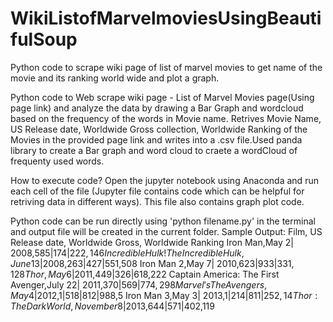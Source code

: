 # WikiListofMarvelmoviesUsingBeautifulSoup
Python code to scrape wiki page of list of marvel movies to get name of the movie and its ranking world wide and plot a graph.

Python code to Web scrape wiki page - List of Marvel Movies page(Using page link) and analyze the data by drawing a Bar Graph and wordcloud based on the frequency of the words in Movie name. Retrives Movie Name, US Release date,  Worldwide Gross collection,  Worldwide Ranking of the Movies in the provided page link and writes into a .csv file.Used panda library to create a Bar graph and word cloud to craete a wordCloud of frequenty used words.

How to execute code? Open the jupyter notebook using Anaconda and run each cell of the file (Jupyter file contains code which can be helpful for retriving data in different ways). This file also contains graph plot code.

Python code can be run directly using 'python filename.py' in the terminal and output file will be created in the current folder.
Sample Output:
Film, US Release date, Worldwide Gross, Worldwide Ranking
Iron Man,May 2| 2008,$585|174|222,146
Incredible Hulk !The Incredible Hulk,June 13| 2008,$263|427|551,508
Iron Man 2,May 7| 2010,$623|933|331,128
Thor,May 6| 2011,$449|326|618,222
Captain America: The First Avenger,July 22| 2011,$370|569|774,298
Marvel's The Avengers,May 4| 2012,$1|518|812|988,5
Iron Man 3,May 3| 2013,$1|214|811|252,14
Thor: The Dark World,November 8| 2013,$644|571|402,119


